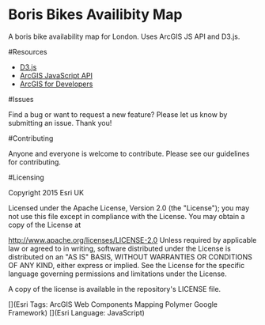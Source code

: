 # Boris Bikes Availibity Map

A boris bike availability map for London. Uses ArcGIS JS API and D3.js. 


#Resources

- [D3.js](http://d3js.org/ "D3.js")
- [ArcGIS JavaScript API](https://developers.arcgis.com/javascript/jsapi/ "Esri ArcGIS JavaScript API")
- [ArcGIS for Developers](https://developers.arcgis.com/ "ArcGIS for Developers")

#Issues

Find a bug or want to request a new feature? Please let us know by submitting an issue. Thank you!

#Contributing

Anyone and everyone is welcome to contribute. Please see our guidelines for contributing.

#Licensing

Copyright 2015 Esri UK

Licensed under the Apache License, Version 2.0 (the "License"); you may not use this file except in compliance with the License. You may obtain a copy of the License at

http://www.apache.org/licenses/LICENSE-2.0
Unless required by applicable law or agreed to in writing, software distributed under the License is distributed on an "AS IS" BASIS, WITHOUT WARRANTIES OR CONDITIONS OF ANY KIND, either express or implied. See the License for the specific language governing permissions and limitations under the License.

A copy of the license is available in the repository's LICENSE file.

[](Esri Tags: ArcGIS Web Components Mapping Polymer Google Framework)
[](Esri Language: JavaScript)
